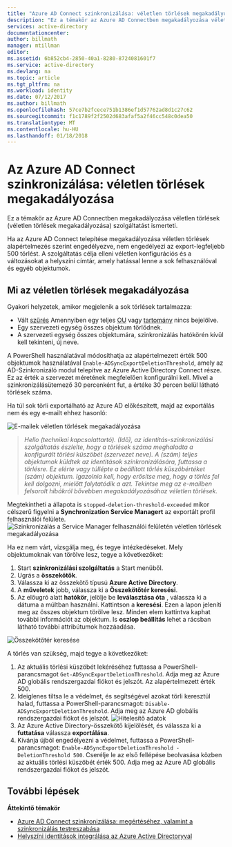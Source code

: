 ```yaml
---
title: "Azure AD Connect szinkronizálása: véletlen törlések megakadályozása |} Microsoft Docs"
description: "Ez a témakör az Azure AD Connectben megakadályozása véletlen törlések (véletlen törlések megakadályozása) szolgáltatást ismerteti."
services: active-directory
documentationcenter: 
author: billmath
manager: mtillman
editor: 
ms.assetid: 6b852cb4-2850-40a1-8280-8724081601f7
ms.service: active-directory
ms.devlang: na
ms.topic: article
ms.tgt_pltfrm: na
ms.workload: identity
ms.date: 07/12/2017
ms.author: billmath
ms.openlocfilehash: 57ce7b2fcece751b1386ef1d57762ad8d1c27c62
ms.sourcegitcommit: f1c1789f2f2502d683afaf5a2f46cc548c0dea50
ms.translationtype: MT
ms.contentlocale: hu-HU
ms.lasthandoff: 01/18/2018
---
```

# <a name="azure-ad-connect-sync-prevent-accidental-deletes"></a>Az Azure AD Connect szinkronizálása: véletlen törlések megakadályozása
Ez a témakör az Azure AD Connectben megakadályozása véletlen törlések (véletlen törlések megakadályozása) szolgáltatást ismerteti.

Ha az Azure AD Connect telepítése megakadályozása véletlen törlések alapértelmezés szerint engedélyezve, nem engedélyezi az export-legfeljebb 500 törlést. A szolgáltatás célja elleni véletlen konfigurációs és a változásokat a helyszíni címtár, amely hatással lenne a sok felhasználóval és egyéb objektumok.

## <a name="what-is-prevent-accidental-deletes"></a>Mi az véletlen törlések megakadályozása
Gyakori helyzetek, amikor megjelenik a sok törlések tartalmazza:

* Vált [szűrés](active-directory-aadconnectsync-configure-filtering.md) Amennyiben egy teljes [OU](active-directory-aadconnectsync-configure-filtering.md#organizational-unitbased-filtering) vagy [tartomány](active-directory-aadconnectsync-configure-filtering.md#domain-based-filtering) nincs bejelölve.
* Egy szervezeti egység összes objektum törlődnek.
* A szervezeti egység összes objektumára, szinkronizálás hatókörén kívül kell tekinteni, új neve.

A PowerShell használatával módosíthatja az alapértelmezett érték 500 objektumok használatával `Enable-ADSyncExportDeletionThreshold`, amely az AD-Szinkronizáló modul telepítve az Azure Active Directory Connect része. Ez az érték a szervezet méretének megfelelően konfigurálni kell. Mivel a szinkronizálásütemező 30 percenként fut, a értéke 30 percen belül látható törlések száma.

Ha túl sok törli exportálható az Azure AD előkészített, majd az exportálás nem és egy e-mailt ehhez hasonló:

![E-mailek véletlen törlések megakadályozása](./media/active-directory-aadconnectsync-feature-prevent-accidental-deletes/email.png)

> *Hello (technikai kapcsolattartó). (Idő), az identitás-szinkronizálási szolgáltatás észlelte, hogy a törlések száma meghaladta a konfigurált törlési küszöbét (szervezet neve). A (szám) teljes objektumok küldtek az identitások szinkronizálására, futtassa a törlésre. Ez elérte vagy túllépte a beállított törlés küszöbértéket (szám) objektum. Igazolnia kell, hogy erősítse meg, hogy a törlés fel kell dolgozni, mielőtt folytatódik a azt. Tekintse meg az e-mailben felsorolt hibákról bővebben megakadályozásához véletlen törlések.*
>
> 

Megtekintheti a állapota is `stopped-deletion-threshold-exceeded` mikor célszerű figyelni a **Synchronization Service Managert** az exportált profil felhasználói felülete.
![Szinkronizálás a Service Manager felhasználói felületén véletlen törlések megakadályozása](./media/active-directory-aadconnectsync-feature-prevent-accidental-deletes/syncservicemanager.png)

Ha ez nem várt, vizsgálja meg, és tegye intézkedéseket. Mely objektumoknak van törölve lesz, tegye a következőket:

1. Start **szinkronizálási szolgáltatás** a Start menüből.
2. Ugrás a **összekötők**.
3. Válassza ki az összekötő típusú **Azure Active Directory**.
4. A **műveletek** jobb, válassza ki a **Összekötőtér keresési**.
5. Az előugró alatt **hatókör**, jelölje be **leválasztása óta** , válassza ki a dátuma a múltban használni. Kattintson a **keresési**. Ezen a lapon jeleníti meg az összes objektum törölve lesz. Minden elem kattintva kaphat további információt az objektum. Is **oszlop beállítás** lehet a rácsban látható további attribútumok hozzáadása.

![Összekötőtér keresése](./media/active-directory-aadconnectsync-feature-prevent-accidental-deletes/searchcs.png)

A törlés van szükség, majd tegye a következőket:

1. Az aktuális törlési küszöbét lekéréséhez futtassa a PowerShell-parancsmagot `Get-ADSyncExportDeletionThreshold`. Adja meg az Azure AD globális rendszergazdai fiókot és jelszót. Az alapértelmezett érték 500.
2. Ideiglenes tiltsa le a védelmet, és segítségével azokat törli keresztül halad, futtassa a PowerShell-parancsmagot: `Disable-ADSyncExportDeletionThreshold`. Adja meg az Azure AD globális rendszergazdai fiókot és jelszót.
   ![Hitelesítő adatok](./media/active-directory-aadconnectsync-feature-prevent-accidental-deletes/credentials.png)
3. Az Azure Active Directory-összekötő kijelölését, és válassza ki a **futtatása** válassza **exportálása**.
4. Kívánja újból engedélyezni a védelmet, futtassa a PowerShell-parancsmagot: `Enable-ADSyncExportDeletionThreshold -DeletionThreshold 500`. Cserélje le az első fellépése beolvasása közben az aktuális törlési küszöbét érték 500. Adja meg az Azure AD globális rendszergazdai fiókot és jelszót.

## <a name="next-steps"></a>További lépések
**Áttekintő témakör**

* [Azure AD Connect szinkronizálása: megértéséhez, valamint a szinkronizálás testreszabása](active-directory-aadconnectsync-whatis.md)
* [Helyszíni identitások integrálása az Azure Active Directoryval](active-directory-aadconnect.md)
